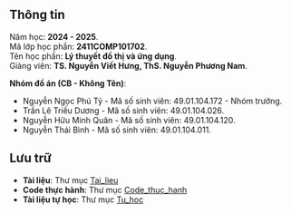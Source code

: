 ## Thông tin
Năm học: **2024 - 2025**.  
Mã lớp học phần: **2411COMP101702**.  
Tên học phần: **Lý thuyết đồ thị và ứng dụng**.  
Giảng viên: **TS. Nguyễn Viết Hưng, ThS. Nguyễn Phương Nam**.  

**Nhóm đồ án (CB - Không Tên)**:
- Nguyễn Ngọc Phú Tỷ - Mã số sinh viên: 49.01.104.172 - Nhóm trưởng.
- Trần Lê Triều Dương - Mã số sinh viên: 49.01.104.026.
- Nguyễn Hữu Minh Quân - Mã số sinh viên: 49.01.104.120.
- Nguyễn Thái Bình - Mã số sinh viên: 49.01.104.011.

## Lưu trữ
- **Tài liệu**: Thư mục [Tai_lieu](/Tai_lieu/)
- **Code thực hành**: Thư mục [Code_thuc_hanh](/Code_thuc_hanh/)
- **Tài liệu tự học**: Thư mục [Tu_hoc](/Tu_hoc/)

